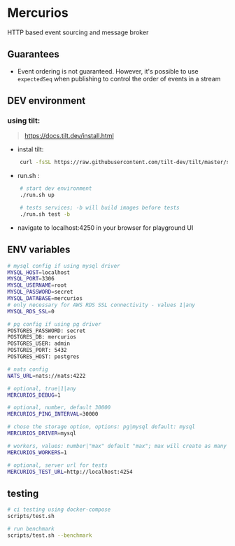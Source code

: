 # Mercurios

HTTP based event sourcing and message broker

## Guarantees

-   Event ordering is not guaranteed. However, it's possible to use `expectedSeq` when publishing to control the order of events in a stream

## DEV environment

### using tilt:

> https://docs.tilt.dev/install.html

-   instal tilt:

```sh
    curl -fsSL https://raw.githubusercontent.com/tilt-dev/tilt/master/scripts/install.sh | bash
```

-   run.sh :

```sh
    # start dev environment
    ./run.sh up

    # tests services; -b will build images before tests
    ./run.sh test -b
```

-   navigate to localhost:4250 in your browser for playground UI

## ENV variables

```sh
# mysql config if using mysql driver
MYSQL_HOST=localhost
MYSQL_PORT=3306
MYSQL_USERNAME=root
MYSQL_PASSWORD=secret
MYSQL_DATABASE=mercurios
# only necessary for AWS RDS SSL connectivity - values 1|any
MYSQL_RDS_SSL=0

# pg config if using pg driver
POSTGRES_PASSWORD: secret
POSTGRES_DB: mercurios
POSTGRES_USER: admin
POSTGRES_PORT: 5432
POSTGRES_HOST: postgres

# nats config
NATS_URL=nats://nats:4222

# optional, true|1|any
MERCURIOS_DEBUG=1

# optional, number, default 30000
MERCURIOS_PING_INTERVAL=30000

# chose the storage option, options: pg|mysql default: mysql
MERCURIOS_DRIVER=mysql

# workers, values: number|"max" default "max"; max will create as many workers as the cpu cores
MERCURIOS_WORKERS=1

# optional, server url for tests
MERCURIOS_TEST_URL=http://localhost:4254
```

## testing

```sh
# ci testing using docker-compose
scripts/test.sh

# run benchmark
scripts/test.sh --benchmark
```

